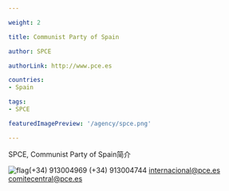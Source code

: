 ```yaml
---

weight: 2

title: Communist Party of Spain

author: SPCE

authorLink: http://www.pce.es 

countries: 
- Spain

tags: 
- SPCE

featuredImagePreview: '/agency/spce.png'

---
```


SPCE, Communist Party of Spain简介 

<!--more-->

![flag](/agency/spce.png)(+34) 913004969 (+34) 913004744 internacional@pce.es comitecentral@pce.es